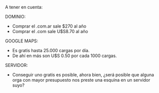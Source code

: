 A tener en cuenta:

DOMINIO:
- Comprar el .com.ar sale $270 al año
- Comprar el .com sale U$S8.70 al año

GOOGLE MAPS:
- Es gratis hasta 25.000 cargas por día.
- De ahí en más son U$S 0.50 por cada 1000 cargas.

SERVIDOR:
- Conseguir uno gratis es posible, ahora bien, ¿será posible que alguna orga con mayor presupuesto nos preste una esquina en un servidor suyo?
